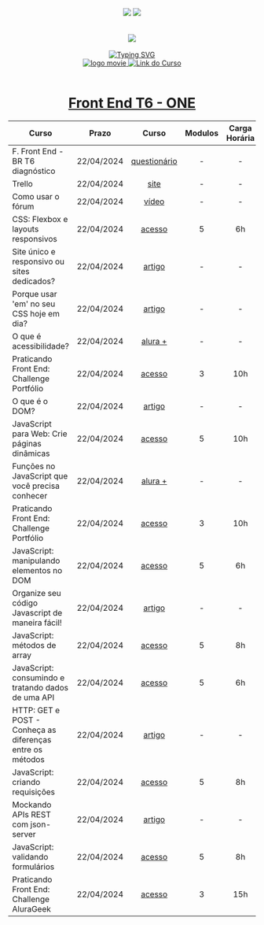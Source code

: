 <div align=center>
    <a href="https://github.com/Amanda-ribeiiro/ONE-T6/blob/main/L%C3%B3gica%20de%20Programa%C3%A7%C3%A3o/L%C3%B3gica%20de%20Programa%C3%A7%C3%A3o/HTML%20e%20CSS%20ambientes%20de%20desenvolvimento%20estrutura%20de%20arquivos%20e%20tags/README.md"><img src="https://img.shields.io/badge/Idioma-Portugu%C3%AAs-green"></a>
    <a href="https://github.com/Amanda-ribeiiro/ONE-T6/blob/main/L%C3%B3gica%20de%20Programa%C3%A7%C3%A3o/L%C3%B3gica%20de%20Programa%C3%A7%C3%A3o/HTML%20e%20CSS%20ambientes%20de%20desenvolvimento%20estrutura%20de%20arquivos%20e%20tags/README.en.md"><img src="https://img.shields.io/badge/Language-English-blue"></a>
</div>

<br>
<br>

<div align=center>
    <a href="https://cursos.alura.com.br/formacao-fase-selecao-one6" target="_blank">
        <img align="center"  src="https://github.com/Amanda-ribeiiro/ONE-T6/assets/108890154/6c5ed157-93cb-4487-85cc-075f06bf27c5">
    </a>
</div>

<br>

<div align=center>
  <a href="https://git.io/typing-svg"><img src="https://readme-typing-svg.herokuapp.com?font=Fira+Code&weight=700&size=27&pause=1000&color=5865F2&random=false&width=435&lines=Oracle+Next+Education+-+T6" alt="Typing SVG" />
  </a>
</div>


<div align="center">
    <a href="https://cursos.alura.com.br/dashboard" target="_blank">
        <img src="https://img.shields.io/badge/▶-2a2a2a?style=for-the-badge&logo=movie&logoColor=2a2a2a" target="_blank" alt="logo movie" />
        <img src="https://img.shields.io/badge/Acessar%20o%20Curso%20na%20Plataforma-DE8B36?style=for-the-badge" target="_blank" alt="Link do Curso" />
    </a>
</div>

<br>

<div align="center">
  <h1><a href="https://cursos.alura.com.br/formacao-front-end-turma6-one">Front End T6 - ONE</a></h1>
      <table align="center">
        <thead>
          <tr>
            <th>Curso</th>
            <th>Prazo</th>
            <th>Curso</th>
            <th>Modulos</th>
            <th>Carga Horária</th>
            <th>Certificado</th>
          </tr>
        </thead>
        <tbody>
          <tr>
            <td>F. Front End - BR T6 diagnóstico</td>
            <td align=center>22/04/2024</td>
            <td align="center"><a href="https://grupocaelum.typeform.com/to/mIoncm80?typeform-source=www.google.com" target="_blank">questionário</a></td>
            <td align="center">-</td>
            <td align="center">-</td>
            <td align="center">-</td>
          </tr>
          <tr>
            <td>Trello</td>
            <td align=center>22/04/2024</td>
            <td align="center"><a href="https://trello.com/b/YMpwHbfu" target="_blank">site</a></td>
            <td align="center">-</td>
            <td align="center">-</td>
            <td align="center">-</td>
          </tr>
          <td>Como usar o fórum</td>
            <td align=center>22/04/2024</td>
            <td align="center"><a href="https://www.youtube.com/watch?v=VljI7NbyVHE" target="_blank">vídeo</a></td>
            <td align="center">-</td>
            <td align="center">-</td>
            <td align="center">-</td>
          </tr>
          <tr>
            <td>CSS: Flexbox e layouts responsivos</td>
            <td align=center>22/04/2024</td>
            <td align="center"><a href="https://cursos.alura.com.br/course/css-flexbox-layouts-responsivos" target="_blank">acesso</a></td>
            <td align="center">5</td>
            <td align="center">6h</td>
            <td align="center">
                <a href="https://cursos.alura.com.br/certificate/amanda-ribeiro98/css-flexbox-layouts-responsivos" target="_blank">
                    <img align="center" alt="Certificado: " src="https://img.shields.io/badge/Certificado-A435F0?style=for-the-badge&link=https://cursos.alura.com.br/certificate/amanda-ribeiro98/css-flexbox-layouts-responsivos">
                </a>
            </td>
          </tr>
          <tr>
            <td>Site único e responsivo ou sites dedicados?</td>
            <td align=center>22/04/2024</td>
            <td align="center"><a href="https://www.alura.com.br/artigos/site-unico-e-responsivo-ou-sites-dedicados?_gl=1*1uuxsb6*_ga*MjA2MTQxMDE1MS4xNjg1MDQyNjc1*_ga_1EPWSW3PCS*MTcxMjY5ODMxNS44My4xLjE3MTI2OTk4ODcuMC4wLjA.*_fplc*aG13T0p1bDFWT0JicTZRWkJKT3BMQkt4SmVJb0x2OWxwenZ0cSUyRlh1Y3M1TkpKRWRueDVtNWdBM1Y2RzBGJTJGR3g5MkhYTG43TnlKek8lMkJXbGQyb2ZHQTd2SER2UnhGWDJvVjRVYlZ5bnJFMFlXbzhjYzBqVjNycjYyNVRtJTJCcVElM0QlM0Q." target="_blank">artigo</a></td>
            <td align="center">-</td>
            <td align="center">-</td>
            <td align="center">-</td>
          </tr>
          <tr>
            <td>Porque usar 'em' no seu CSS hoje em dia?</td>
            <td align=center>22/04/2024</td>
            <td align="center"><a href="https://www.alura.com.br/artigos/porque-usar-em-no-seu-css-hoje-em-dia" target="_blank">artigo</a></td>
            <td align="center">-</td>
            <td align="center">-</td>
            <td align="center">-</td>
          </tr>
          <tr>
            <td>O que é acessibilidade?</td>
            <td align=center>22/04/2024</td>
            <td align="center"><a href="https://cursos.alura.com.br/extra/alura-mais/o-que-e-acessibilidade--c227" target="_blank">alura +</a></td>
            <td align="center">-</td>
            <td align="center">-</td>
            <td align="center">-</td>
          </tr>
          <tr>
            <td>Praticando Front End: Challenge Portfólio</td>
            <td align=center>22/04/2024</td>
            <td align="center"><a href="https://cursos.alura.com.br/course/challenge-front-end-portfolio" target="_blank">acesso</a></td>
            <td align="center">3</td>
            <td align="center">10h</td>
            <td align="center">
                <a href="https://cursos.alura.com.br/certificate/amanda-ribeiro98/challenge-front-end-portfolio" target="_blank">
                    <img align="center" alt="Certificado: " src="https://img.shields.io/badge/Certificado-A435F0?style=for-the-badge&link=https://cursos.alura.com.br/certificate/amanda-ribeiro98/challenge-front-end-portfolio">
                </a>
            </td>
          </tr>
          <tr>
            <td>O que é o DOM?</td>
            <td align=center>22/04/2024</td>
            <td align="center"><a href="https://www.alura.com.br/artigos/o-que-e-o-dom?_gl=1*c7uw86*_ga*MjA2MTQxMDE1MS4xNjg1MDQyNjc1*_ga_1EPWSW3PCS*MTcxMjY5ODMxNS44My4xLjE3MTI3MDA5ODAuMC4wLjA.*_fplc*aG13T0p1bDFWT0JicTZRWkJKT3BMQkt4SmVJb0x2OWxwenZ0cSUyRlh1Y3M1TkpKRWRueDVtNWdBM1Y2RzBGJTJGR3g5MkhYTG43TnlKek8lMkJXbGQyb2ZHQTd2SER2UnhGWDJvVjRVYlZ5bnJFMFlXbzhjYzBqVjNycjYyNVRtJTJCcVElM0QlM0Q.#:~:text=A%2520tradu%25C3%25A7%25C3%25A3o%2520do%2520acr%25C3%25B4nimo%2520ingl%25C3%25AAs,modelagem%2520de%2520todo%2520o%2520HTML.s" target="_blank">artigo</a></td>
            <td align="center">-</td>
            <td align="center">-</td>
            <td align="center">-</td>
          </tr>
          <tr>
            <td>JavaScript para Web: Crie páginas dinâmicas</td>
            <td align=center>22/04/2024</td>
            <td align="center"><a href="https://cursos.alura.com.br/course/javascript-web-paginas-dinamicas" target="_blank">acesso</a></td>
            <td align="center">5</td>
            <td align="center">10h</td>
            <td align="center">
                <a href="https://cursos.alura.com.br/certificate/amanda-ribeiro98/javascript-web-paginas-dinamicas" target="_blank">
                    <img align="center" alt="Certificado: " src="https://img.shields.io/badge/Certificado-A435F0?style=for-the-badge&link=https://cursos.alura.com.br/certificate/amanda-ribeiro98/javascript-web-paginas-dinamicas">
                </a>
            </td>
          </tr>
          <tr>
            <td>Funções no JavaScript que você precisa conhecer</td>
            <td align=center>22/04/2024</td>
            <td align="center"><a href="https://cursos.alura.com.br/extra/alura-mais/funcoes-no-javascript-que-voce-precisa-conhecer-c1503" target="_blank">alura +</a></td>
            <td align="center">-</td>
            <td align="center">-</td>
            <td align="center">-</td>
          </tr>
          <tr>
            <td>Praticando Front End: Challenge Portfólio</td>
            <td align=center>22/04/2024</td>
            <td align="center"><a href="https://cursos.alura.com.br/course/challenge-front-end-portfolio" target="_blank">acesso</a></td>
            <td align="center">3</td>
            <td align="center">10h</td>
            <td align="center">
                <a href="" target="_blank">
                    <img align="center" alt="Certificado: " src="https://img.shields.io/badge/Certificado-A435F0?style=for-the-badge&link=">
                </a>
            </td>
          </tr>
          <tr>
            <td>JavaScript: manipulando elementos no DOM</td>
            <td align=center>22/04/2024</td>
            <td align="center"><a href="https://cursos.alura.com.br/course/javascript-manipulando-elementos-dom" target="_blank">acesso</a></td>
            <td align="center">5</td>
            <td align="center">6h</td>
            <td align="center">
                <a href="" target="_blank">
                    <img align="center" alt="Certificado: " src="https://img.shields.io/badge/Certificado-A435F0?style=for-the-badge&link=">
                </a>
            </td>
          </tr>
          <tr>
            <td>Organize seu código Javascript de maneira fácil!</td>
            <td align=center>22/04/2024</td>
            <td align="center"><a href="https://www.alura.com.br/artigos/organize-seu-codigo-javascript-de-maneira-facil" target="_blank">artigo</a></td>
            <td align="center">-</td>
            <td align="center">-</td>
            <td align="center">-</td>
          </tr>
          <tr>
            <td>JavaScript: métodos de array</td>
            <td align=center>22/04/2024</td>
            <td align="center"><a href="https://cursos.alura.com.br/course/javascript-metodos-array" target="_blank">acesso</a></td>
            <td align="center">5</td>
            <td align="center">8h</td>
            <td align="center">
                <a href="" target="_blank">
                    <img align="center" alt="Certificado: " src="https://img.shields.io/badge/Certificado-A435F0?style=for-the-badge&link=">
                </a>
            </td>
          </tr>
          <tr>
            <td>JavaScript: consumindo e tratando dados de uma API</td>
            <td align=center>22/04/2024</td>
            <td align="center"><a href="https://cursos.alura.com.br/course/java-script-consumindo-tratando-dados-de-uma-api" target="_blank">acesso</a></td>
            <td align="center">5</td>
            <td align="center">6h</td>
            <td align="center">
                <a href="" target="_blank">
                    <img align="center" alt="Certificado: " src="https://img.shields.io/badge/Certificado-A435F0?style=for-the-badge&link=">
                </a>
            </td>
          </tr>
          <tr>
            <td>HTTP: GET e POST - Conheça as diferenças entre os métodos</td>
            <td align=center>22/04/2024</td>
            <td align="center"><a href="https://www.alura.com.br/artigos/diferencas-entre-get-e-post?_gl=1*gpg1de*_ga*MjA2MTQxMDE1MS4xNjg1MDQyNjc1*_ga_1EPWSW3PCS*MTcxMjY5ODMxNS44My4xLjE3MTI3MDA4NDUuMC4wLjA.*_fplc*aG13T0p1bDFWT0JicTZRWkJKT3BMQkt4SmVJb0x2OWxwenZ0cSUyRlh1Y3M1TkpKRWRueDVtNWdBM1Y2RzBGJTJGR3g5MkhYTG43TnlKek8lMkJXbGQyb2ZHQTd2SER2UnhGWDJvVjRVYlZ5bnJFMFlXbzhjYzBqVjNycjYyNVRtJTJCcVElM0QlM0Q." target="_blank">artigo</a></td>
            <td align="center">-</td>
            <td align="center">-</td>
            <td align="center">-</td>
          </tr>
          <tr>
            <td>JavaScript: criando requisições</td>
            <td align=center>22/04/2024</td>
            <td align="center"><a href="https://cursos.alura.com.br/course/javascript-criando-requisicoes" target="_blank">acesso</a></td>
            <td align="center">5</td>
            <td align="center">8h</td>
            <td align="center">
                <a href="" target="_blank">
                    <img align="center" alt="Certificado: " src="https://img.shields.io/badge/Certificado-A435F0?style=for-the-badge&link=">
                </a>
            </td>
          </tr>
          <tr>
            <td>Mockando APIs REST com json-server</td>
            <td align=center>22/04/2024</td>
            <td align="center"><a href="https://www.alura.com.br/artigos/mockando-apis-rest-com-json-server?_gl=1*1iehyxg*_ga*MjA2MTQxMDE1MS4xNjg1MDQyNjc1*_ga_1EPWSW3PCS*MTcxMjY5ODMxNS44My4xLjE3MTI3MDA4MTcuMC4wLjA.*_fplc*aG13T0p1bDFWT0JicTZRWkJKT3BMQkt4SmVJb0x2OWxwenZ0cSUyRlh1Y3M1TkpKRWRueDVtNWdBM1Y2RzBGJTJGR3g5MkhYTG43TnlKek8lMkJXbGQyb2ZHQTd2SER2UnhGWDJvVjRVYlZ5bnJFMFlXbzhjYzBqVjNycjYyNVRtJTJCcVElM0QlM0Q." target="_blank">artigo</a></td>
            <td align="center">-</td>
            <td align="center">-</td>
            <td align="center">-</td>
          </tr>
          <tr>
            <td>JavaScript: validando formulários</td>
            <td align=center>22/04/2024</td>
            <td align="center"><a href="https://cursos.alura.com.br/course/javascript-validando-formularios" target="_blank">acesso</a></td>
            <td align="center">5</td>
            <td align="center">8h</td>
            <td align="center">
                <a href="" target="_blank">
                    <img align="center" alt="Certificado: " src="https://img.shields.io/badge/Certificado-A435F0?style=for-the-badge&link=">
                </a>
            </td>
          </tr>
          <tr>
            <td>Praticando Front End: Challenge AluraGeek</td>
            <td align=center>22/04/2024</td>
            <td align="center"><a href="https://cursos.alura.com.br/course/praticando-front-end-challenge-alurageek" target="_blank">acesso</a></td>
            <td align="center">3</td>
            <td align="center">15h</td>
            <td align="center">
                <a href="" target="_blank">
                    <img align="center" alt="Certificado: " src="https://img.shields.io/badge/Certificado-A435F0?style=for-the-badge&link=">
                </a>
            </td>
          </tr>
        </tbody>
      </table>  
</div>




